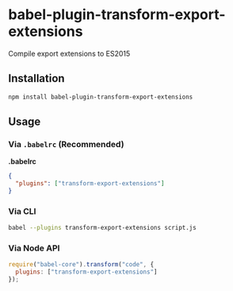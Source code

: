 # babel-plugin-transform-export-extensions

Compile export extensions to ES2015

## Installation

```sh
npm install babel-plugin-transform-export-extensions
```

## Usage

### Via `.babelrc` (Recommended)

**.babelrc**

```json
{
  "plugins": ["transform-export-extensions"]
}
```

### Via CLI

```sh
babel --plugins transform-export-extensions script.js
```

### Via Node API

```javascript
require("babel-core").transform("code", {
  plugins: ["transform-export-extensions"]
});
```
